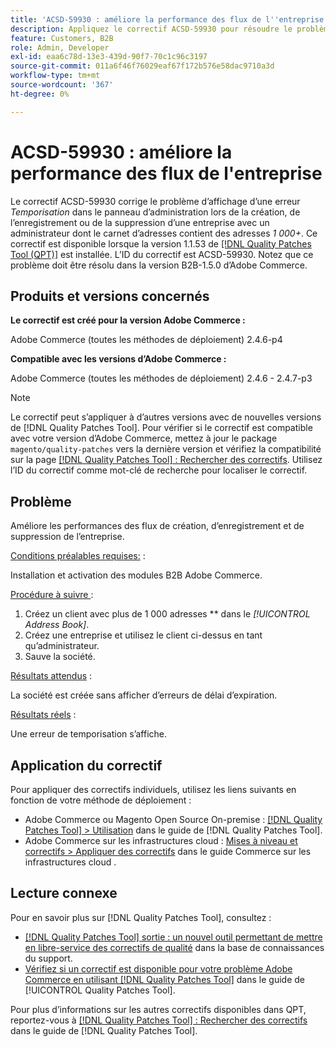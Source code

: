```yaml
---
title: 'ACSD-59930 : améliore la performance des flux de l''entreprise'
description: Appliquez le correctif ACSD-59930 pour résoudre le problème d’Adobe Commerce où une erreur de « délai d’expiration » s’affiche dans le panneau d’administration lors de la création, de l’enregistrement ou de la suppression d’une société dont l’administrateur dispose de « 1 000 +* adresses » dans le carnet d’adresses.
feature: Customers, B2B
role: Admin, Developer
exl-id: eaa6c78d-13e3-439d-90f7-70c1c96c3197
source-git-commit: 011a6f46f76029eaf67f172b576e58dac9710a3d
workflow-type: tm+mt
source-wordcount: '367'
ht-degree: 0%

---
```


# ACSD-59930 : améliore la performance des flux de l&#39;entreprise

Le correctif ACSD-59930 corrige le problème d’affichage d’une erreur *Temporisation* dans le panneau d’administration lors de la création, de l’enregistrement ou de la suppression d’une entreprise avec un administrateur dont le carnet d’adresses contient des adresses *1 000+*. Ce correctif est disponible lorsque la version 1.1.53 de [[!DNL Quality Patches Tool (QPT)]](https://experienceleague.adobe.com/fr/docs/commerce-operations/tools/quality-patches-tool/quality-patches-tool-to-self-serve-quality-patches) est installée. L’ID du correctif est ACSD-59930. Notez que ce problème doit être résolu dans la version B2B-1.5.0 d’Adobe Commerce.

## Produits et versions concernés

**Le correctif est créé pour la version Adobe Commerce :**

Adobe Commerce (toutes les méthodes de déploiement) 2.4.6-p4

**Compatible avec les versions d’Adobe Commerce :**

Adobe Commerce (toutes les méthodes de déploiement) 2.4.6 - 2.4.7-p3

>[!NOTE]
>
>Le correctif peut s’appliquer à d’autres versions avec de nouvelles versions de [!DNL Quality Patches Tool]. Pour vérifier si le correctif est compatible avec votre version d’Adobe Commerce, mettez à jour le package `magento/quality-patches` vers la dernière version et vérifiez la compatibilité sur la page [[!DNL Quality Patches Tool] : Rechercher des correctifs](https://experienceleague.adobe.com/tools/commerce-quality-patches/index.html?lang=fr). Utilisez l’ID du correctif comme mot-clé de recherche pour localiser le correctif.

## Problème

Améliore les performances des flux de création, d’enregistrement et de suppression de l’entreprise.

<u>Conditions préalables requises:</u> :

Installation et activation des modules B2B Adobe Commerce.

<u>Procédure à suivre </u> :

1. Créez un client avec plus de 1 000 adresses ** dans le *[!UICONTROL Address Book]*.
1. Créez une entreprise et utilisez le client ci-dessus en tant qu’administrateur.
1. Sauve la société.

<u>Résultats attendus</u> :

La société est créée sans afficher d’erreurs de délai d’expiration.

<u>Résultats réels</u> :

Une erreur de temporisation s’affiche.

## Application du correctif

Pour appliquer des correctifs individuels, utilisez les liens suivants en fonction de votre méthode de déploiement :

* Adobe Commerce ou Magento Open Source On-premise : [[!DNL Quality Patches Tool] > Utilisation](/help/tools/quality-patches-tool/usage.md) dans le guide de [!DNL Quality Patches Tool].
* Adobe Commerce sur les infrastructures cloud : [Mises à niveau et correctifs > Appliquer des correctifs](https://experienceleague.adobe.com/docs/commerce-cloud-service/user-guide/develop/upgrade/apply-patches.html?lang=fr) dans le guide Commerce sur les infrastructures cloud .

## Lecture connexe

Pour en savoir plus sur [!DNL Quality Patches Tool], consultez :

* [[!DNL Quality Patches Tool] sortie : un nouvel outil permettant de mettre en libre-service des correctifs de qualité](https://experienceleague.adobe.com/fr/docs/commerce-operations/tools/quality-patches-tool/quality-patches-tool-to-self-serve-quality-patches) dans la base de connaissances du support.
* [Vérifiez si un correctif est disponible pour votre problème Adobe Commerce en utilisant [!DNL Quality Patches Tool]](/help/tools/quality-patches-tool/patches-available-in-qpt/check-patch-for-magento-issue-with-magento-quality-patches.md) dans le guide de [!UICONTROL Quality Patches Tool].


Pour plus d’informations sur les autres correctifs disponibles dans QPT, reportez-vous à [[!DNL Quality Patches Tool] : Rechercher des correctifs](https://experienceleague.adobe.com/tools/commerce-quality-patches/index.html?lang=fr) dans le guide de [!DNL Quality Patches Tool].
